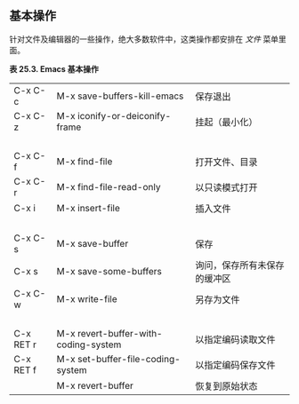 ## 基本操作

针对文件及编辑器的一些操作，绝大多数软件中，这类操作都安排在 *文件*
菜单里面。

**表 25.3. Emacs 基本操作**

|           |                                      |                              |
|-----------|--------------------------------------|------------------------------|
| C-x C-c   | M-x save-buffers-kill-emacs          | 保存退出                     |
| C-x C-z   | M-x iconify-or-deiconify-frame       | 挂起（最小化）               |
|           |                                      |                              |
| C-x C-f   | M-x find-file                        | 打开文件、目录               |
| C-x C-r   | M-x find-file-read-only              | 以只读模式打开               |
| C-x i     | M-x insert-file                      | 插入文件                     |
|           |                                      |                              |
| C-x C-s   | M-x save-buffer                      | 保存                         |
| C-x s     | M-x save-some-buffers                | 询问，保存所有未保存的缓冲区 |
| C-x C-w   | M-x write-file                       | 另存为文件                   |
|           |                                      |                              |
| C-x RET r | M-x revert-buffer-with-coding-system | 以指定编码读取文件           |
| C-x RET f | M-x set-buffer-file-coding-system    | 以指定编码保存文件           |
|           | M-x revert-buffer                    | 恢复到原始状态               |

